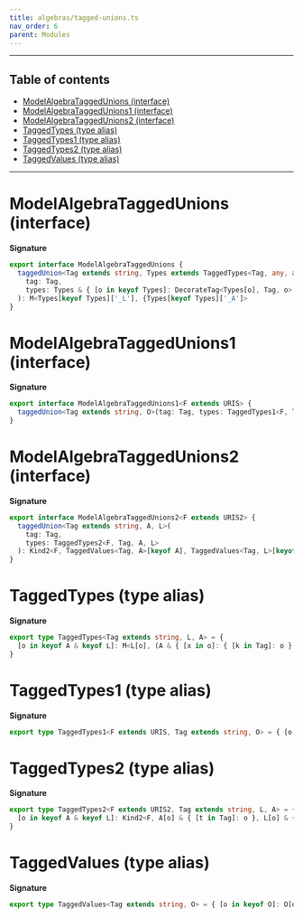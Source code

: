 ```yaml
---
title: algebras/tagged-unions.ts
nav_order: 6
parent: Modules
---
```


---

<h2 class="text-delta">Table of contents</h2>

- [ModelAlgebraTaggedUnions (interface)](#modelalgebrataggedunions-interface)
- [ModelAlgebraTaggedUnions1 (interface)](#modelalgebrataggedunions1-interface)
- [ModelAlgebraTaggedUnions2 (interface)](#modelalgebrataggedunions2-interface)
- [TaggedTypes (type alias)](#taggedtypes-type-alias)
- [TaggedTypes1 (type alias)](#taggedtypes1-type-alias)
- [TaggedTypes2 (type alias)](#taggedtypes2-type-alias)
- [TaggedValues (type alias)](#taggedvalues-type-alias)

---

# ModelAlgebraTaggedUnions (interface)

**Signature**

```ts
export interface ModelAlgebraTaggedUnions {
  taggedUnion<Tag extends string, Types extends TaggedTypes<Tag, any, any>>(
    tag: Tag,
    types: Types & { [o in keyof Types]: DecorateTag<Types[o], Tag, o> }
  ): M<Types[keyof Types]['_L'], {Types[keyof Types]['_A']>
}
```

# ModelAlgebraTaggedUnions1 (interface)

**Signature**

```ts
export interface ModelAlgebraTaggedUnions1<F extends URIS> {
  taggedUnion<Tag extends string, O>(tag: Tag, types: TaggedTypes1<F, Tag, O>): Kind<F, TaggedValues<Tag, O>[keyof O]>
}
```

# ModelAlgebraTaggedUnions2 (interface)

**Signature**

```ts
export interface ModelAlgebraTaggedUnions2<F extends URIS2> {
  taggedUnion<Tag extends string, A, L>(
    tag: Tag,
    types: TaggedTypes2<F, Tag, A, L>
  ): Kind2<F, TaggedValues<Tag, A>[keyof A], TaggedValues<Tag, L>[keyof L]>
}
```

# TaggedTypes (type alias)

**Signature**

```ts
export type TaggedTypes<Tag extends string, L, A> = {
  [o in keyof A & keyof L]: M<L[o], (A & { [x in o]: { [k in Tag]: o } })[o]>
}
```

# TaggedTypes1 (type alias)

**Signature**

```ts
export type TaggedTypes1<F extends URIS, Tag extends string, O> = { [o in keyof O]: Kind<F, O[o] & { [t in Tag]: o }> }
```

# TaggedTypes2 (type alias)

**Signature**

```ts
export type TaggedTypes2<F extends URIS2, Tag extends string, L, A> = {
  [o in keyof A & keyof L]: Kind2<F, A[o] & { [t in Tag]: o }, L[o] & { [t in Tag]: o }>
}
```

# TaggedValues (type alias)

**Signature**

```ts
export type TaggedValues<Tag extends string, O> = { [o in keyof O]: O[o] & { [t in Tag]: o } }
```
